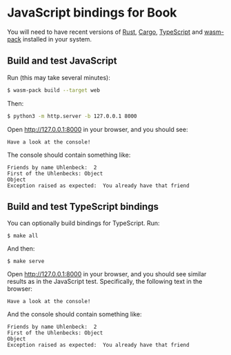 # JavaScript bindings for Book

You will need to have recent versions of [Rust](https://www.rust-lang.org/tools/install), [Cargo](https://doc.rust-lang.org/cargo/getting-started/installation.html), [TypeScript](https://www.typescriptlang.org/download) and [wasm-pack](https://rustwasm.github.io/wasm-pack/installer/) installed in your system.

## Build and test JavaScript

Run (this may take several minutes):

```bash
$ wasm-pack build --target web
```

Then:

```bash
$ python3 -m http.server -b 127.0.0.1 8000
```

Open http://127.0.0.1:8000 in your browser, and you should see:

```
Have a look at the console!
```

The console should contain something like:

```
Friends by name Uhlenbeck:  2
First of the Uhlenbecks: Object
Object
Exception raised as expected:  You already have that friend
```

## Build and test TypeScript bindings

You can optionally build bindings for TypeScript. Run:

```
$ make all
```

And then:

```
$ make serve
```

Open http://127.0.0.1:8000 in your browser, and you should see similar results as in the JavaScript test. Specifically,
the following text in the browser:


```
Have a look at the console!
```

And the console should contain something like:

```
Friends by name Uhlenbeck:  2
First of the Uhlenbecks: Object
Object
Exception raised as expected:  You already have that friend
```
